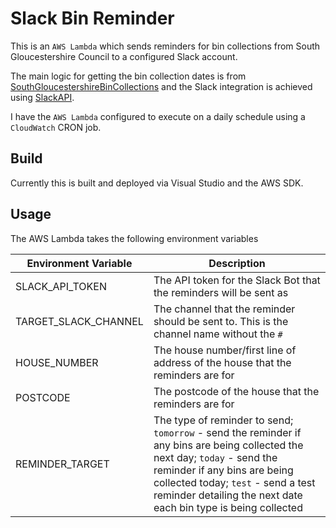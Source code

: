 # Slack Bin Reminder
This is an `AWS Lambda` which sends reminders for bin collections from South Gloucestershire Council to a configured Slack account.

The main logic for getting the bin collection dates is from [SouthGloucestershireBinCollections](https://github.com/BottlecapDave/SGC-Bin-Collection) and the Slack integration is achieved using [SlackAPI](https://github.com/Inumedia/SlackAPI).

I have the `AWS Lambda` configured to execute on a daily schedule using a `CloudWatch` CRON job.

## Build

Currently this is built and deployed via Visual Studio and the AWS SDK.

## Usage

The AWS Lambda takes the following environment variables

| Environment Variable  | Description |
|-----------------------|-------------|
| SLACK_API_TOKEN       | The API token for the Slack Bot that the reminders will be sent as |
| TARGET_SLACK_CHANNEL  | The channel that the reminder should be sent to. This is the channel name without the `#` |
| HOUSE_NUMBER          | The house number/first line of address of the house that the reminders are for |
| POSTCODE              | The postcode of the house that the reminders are for |
| REMINDER_TARGET       | The type of reminder to send; `tomorrow` - send the reminder if any bins are being collected the next day; `today` - send the reminder if any bins are being collected today; `test` - send a test reminder detailing the next date each bin type is being collected | 
